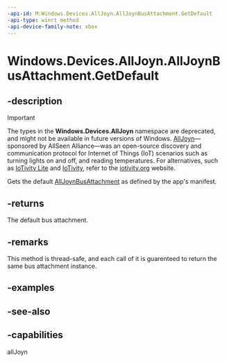 ```yaml
---
-api-id: M:Windows.Devices.AllJoyn.AllJoynBusAttachment.GetDefault
-api-type: winrt method
-api-device-family-note: xbox
---
```


<!-- Method syntax
public Windows.Devices.AllJoyn.AllJoynBusAttachment GetDefault()
-->

# Windows.Devices.AllJoyn.AllJoynBusAttachment.GetDefault

## -description

> [!IMPORTANT]
> The types in the **Windows.Devices.AllJoyn** namespace are deprecated, and might not be available in future versions of Windows. [AllJoyn](https://openconnectivity.org/technology/reference-implementation/alljoyn/)&mdash;sponsored by AllSeen Alliance&mdash;was an open-source discovery and communication protocol for Internet of Things (IoT) scenarios such as turning lights on and off, and reading temperatures. For alternatives, such as [IoTivity Lite](https://github.com/iotivity/iotivity-lite) and [IoTivity](https://github.com/iotivity/iotivity), refer to the [iotivity.org](https://iotivity.org/) website.

Gets the default [AllJoynBusAttachment](alljoynbusattachment.md) as defined by the app's manifest.

## -returns
The default bus attachment.

## -remarks
This method is thread-safe, and each call of it is guarenteed to return the same bus attachment instance.

## -examples

## -see-also

## -capabilities
allJoyn
